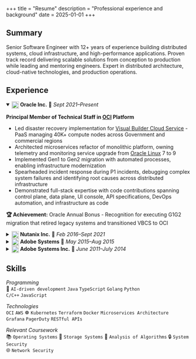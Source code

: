 +++
title = "Resume"
description = "Professional experience and background"
date = 2025-01-01
+++

## Summary

Senior Software Engineer with 12+ years of experience building distributed systems, cloud infrastructure, and high-performance applications. Proven track record delivering scalable solutions from conception to production while leading and mentoring engineers. Expert in distributed architecture, cloud-native technologies, and production operations.

## Experience

<details open>
<summary><strong><img src="/images/oracle-logo.svg" width="20" height="20" style="vertical-align:middle;"> Oracle Inc.</strong> 📅 <em>Sept 2021–Present</em></summary>

**Principal Member of Technical Staff in [OCI](https://www.oracle.com/cloud/) Platform**

- Led disaster recovery implementation for [Visual Builder Cloud Service](https://www.oracle.com/application-development/cloud-services/visual-builder/) - PaaS managing 40K+ compute nodes across Government and commercial regions
- Architected microservices refactor of monolithic platform, owning telemetry and monitoring service upgrade from [Oracle Linux](https://docs.oracle.com/en/operating-systems/oracle-linux/9/leapp/) 7 to 9
- Implemented Gen1 to Gen2 migration with automated processes, enabling infrastructure modernization
- Spearheaded incident response during P1 incidents, debugging complex system failures and identifying root causes across distributed infrastructure
- Demonstrated full-stack expertise with code contributions spanning control plane, data plane, UI console, API specifications, DevOps automation, and infrastructure as code

**🏆 Achievement:** Oracle Annual Bonus - Recognition for executing G1G2 migration that retired legacy systems and transitioned VBCS to OCI

</details>

<details>
<summary><strong><img src="/images/nutanix-logo.svg" width="20" height="20" style="vertical-align:middle;"> Nutanix Inc.</strong> 📅 <em>Feb 2016–Sept 2021</em></summary>

**Member of Technical Staff IV**

- Designed and implemented multi node upgrades for [Karbon Platform Services](https://www.nutanix.com/products/karbon) which includes system services, and Kubernetes
- Designed and implemented zero layer Secret Store service for [Nutanix Xi cloud](https://www.nutanix.com/products/xi-cloud-services). It provides secret access, storage, management; supports high availability
- Integrated Secret Store with IAM, deployment pipeline to enable access to secrets at the service startup
- Reduced memory footprint by 500 MB (~2.5%) for Nutanix OS with service monitor changes, which declined the no. of CFDs

**🏆 Achievements:** 
- Nutanix Hackathon 5.0 - Make the Core Ready for $5B Rev Market category award for Plank, strengthen core platform security
- Nutanix Hackathon 4.0 - Most Impactful Team for developing Mantle which provides a scaled KMS service to store app secrets

</details>

<details>
<summary><strong><img src="/images/adobe-logo.svg" width="20" height="20" style="vertical-align:middle;"> Adobe Systems</strong> 📅 <em>May 2015–Aug 2015</em></summary>

**Security Engineer Intern in Digital Publishing Systems**

- Developed a security dashboard for processing Qualys vulnerability reports
- Monitored daily/weekly new systems and components to expedite subsequent audits

</details>

<details>
<summary><strong><img src="/images/adobe-logo.svg" width="20" height="20" style="vertical-align:middle;"> Adobe Systems Inc.</strong> 📅 <em>June 2011–July 2014</em></summary>

**Software Engineer in Adobe Acrobat and Reader**

- Developed framework for penetration testing of Acrobat compute only sandbox
- Developed a distributed system for fuzzing Adobe Reader broker functions
- Improved existing automation for triaging externally reported vulnerabilities

**🏆 Achievements:**
- Acrobat Star of the Month - Proactive work in automation and implementation of pre-conditions for broker API fuzzing
- Adobe India Spot Award - Developing Virtual Lab Service 2.0 based framework for Reader Broker fuzzing

</details>

## Skills

*Programming*  
🤖 `AI-driven development` <i class="fa-brands fa-java"></i> `Java` <i class="fa-solid fa-code"></i> `TypeScript` <i class="fa-brands fa-golang"></i> `Golang` <i class="fa-brands fa-python"></i> `Python`  
<i class="fa-solid fa-code"></i> `C/C++` <i class="fa-brands fa-js"></i> `JavaScript`

*Technologies*  
<i class="fa-solid fa-cloud"></i> `OCI` <i class="fa-brands fa-aws"></i> `AWS` ☸️ `Kubernetes` <i class="fa-solid fa-layer-group"></i> `Terraform` <i class="fa-brands fa-docker"></i> `Docker` <i class="fa-solid fa-cubes"></i> `Microservices Architecture`  
<i class="fa-solid fa-chart-area"></i> `Grafana` <i class="fa-solid fa-pager"></i> `PagerDuty` <i class="fa-solid fa-exchange-alt"></i> `RESTful APIs`

*Relevant Coursework*  
📚 `Operating Systems` 💾 `Storage Systems` 🧮 `Analysis of Algorithms` 🔒 `System Security`  
🌐 `Network Security`